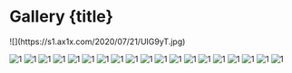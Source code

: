 # Gallery {title}

<div class="background" markdown="1">
![](https://s1.ax1x.com/2020/07/21/UIG9yT.jpg)
</div>

<div class="justified-gallery thumb" markdown="1">

![1](https://s1.ax1x.com/2020/07/21/UIMKOJ.jpg)
![1](https://s1.ax1x.com/2020/07/21/UIMrkt.jpg)
![1](https://s1.ax1x.com/2020/07/21/UIMqcF.jpg)
![1](https://s1.ax1x.com/2020/07/21/UIMv7R.jpg)
![1](https://s1.ax1x.com/2020/07/21/UIQC9K.jpg)
![1](https://s1.ax1x.com/2020/07/21/UIQM38.jpg)
![1](https://s1.ax1x.com/2020/07/21/UIQ3uQ.jpg)
![1](https://s1.ax1x.com/2020/07/21/UIQtNq.jpg)
![1](https://s1.ax1x.com/2020/07/21/UIQd3T.jpg)
![1](https://s1.ax1x.com/2020/07/21/UIQcU1.jpg)
![1](https://s1.ax1x.com/2020/07/21/UIlmqJ.jpg)
![1](https://s1.ax1x.com/2020/07/21/UIlMI1.jpg)
![1](https://s1.ax1x.com/2020/07/21/UIlJMD.jpg)
![1](https://s1.ax1x.com/2020/07/21/UIlYse.jpg)
![1](https://s1.ax1x.com/2020/07/21/UIlrz8.jpg)
![1](https://s1.ax1x.com/2020/07/21/UI1SSK.jpg)
![1](https://s1.ax1x.com/2020/07/21/UI1nl8.md.jpg)
![1](https://s1.ax1x.com/2020/07/21/UIGg10.jpg)
![1](https://s1.ax1x.com/2020/07/21/UIJC9I.jpg)

</div>

